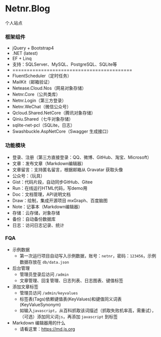 # Netnr.Blog
个人站点

### 框架组件
- jQuery + Bootstrap4
- .NET (latest)
- EF + Linq
- 支持：SQLServer、MySQL、PostgreSQL、SQLite等
- ==========================================
- FluentScheduler（定时任务）
- MailKit（邮箱验证）
- Netease.Cloud.Nos（网易对象存储）
- Netnr.Core（公共类库）
- Netnr.Login（第三方登录）
- Netnr.WeChat（微信公众号）
- Qcloud.Shared.NetCore（腾讯对象存储）
- Qiniu.Shared（七牛对象存储）
- sqlite-net-pcl（SQLite，日志）
- Swashbuckle.AspNetCore（Swagger 生成接口）

### 功能模块
- 登录、注册（第三方直接登录：QQ、微博、GitHub、淘宝、Microsoft）
- 文章：发布文章（Markdown编辑器）
- 文章留言：支持匿名留言，根据邮箱从 Gravatar 获取头像
- 公众号：（玩具）
- Gist：代码片段，自动同步GitHub、Gitee
- Run：在线运行HTML代码，写demo用
- Doc：文档管理，API说明文档
- Draw：绘制，集成开源项目 mxGraph、百度脑图
- Note：记事本（Markdown编辑器）
- 存储：云存储，对象存储
- 备份：自动备份数据库
- 日志：访问日志记录、统计

### FQA
- 示例数据  
  - 第一次运行项目自动写入示例数据，账号：`netnr`，密码：`123456`，示例数据存放在 `db/data.json`
- 后台管理
  - 管理员登录后访问 `/admin`
  - 文章管理、回复管理、日志列表、日志图表、键值标签
- 添加文章标签
  - 管理员访问 `/admin/keyvalues`
  - 标签表(Tags)依赖键值表(KeyValues)和键值同义词表(KeyValueSynonym)
  - 如输入`javascript`，从百科抓取该词描述（抓取失败机率高，需重试），（可选）添加同义词`js`，再添加 `javascript` 到标签
- Markdown 编辑器用的什么
  - 请看这里：<https://md.js.org>